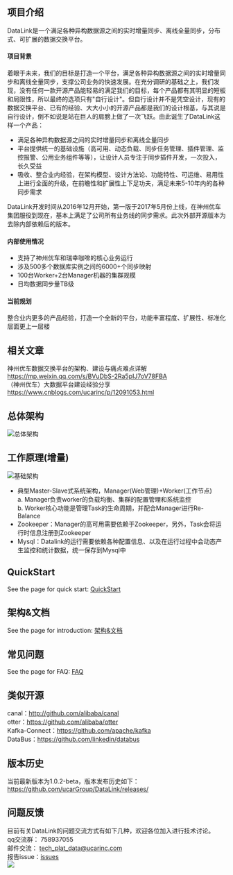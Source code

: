 ## 项目介绍
DataLink是一个满足各种异构数据源之间的实时增量同步、离线全量同步，分布式、可扩展的数据交换平台。
#### 项目背景
着眼于未来，我们的目标是打造一个平台，满足各种异构数据源之间的实时增量同步和离线全量同步，支撑公司业务的快速发展。在充分调研的基础之上，我们发现，没有任何一款开源产品能轻易的满足我们的目标，每个产品都有其明显的短板和局限性，所以最终的选项只有"自行设计"。但自行设计并不是凭空设计，现有的数据交换平台、已有的经验、大大小小的开源产品都是我们的设计根基，与其说是自行设计，倒不如说是站在巨人的肩膀上做了一次飞跃。由此诞生了DataLink这样一个产品：
* 满足各种异构数据源之间的实时增量同步和离线全量同步
* 平台提供统一的基础设施（高可用、动态负载、同步任务管理、插件管理、监控报警、公用业务组件等等），让设计人员专注于同步插件开发，一次投入，长久受益
* 吸收、整合业内经验，在架构模型、设计方法论、功能特性、可运维、易用性上进行全面的升级，在前瞻性和扩展性上下足功夫，满足未来5-10年内的各种同步需求

DataLink开发时间从2016年12月开始，第一版于2017年5月份上线，在神州优车集团服役到现在，基本上满足了公司所有业务线的同步需求。此次外部开源版本为去除内部依赖后的版本。
#### 内部使用情况
* 支持了神州优车和瑞幸咖啡的核心业务运行
* 涉及500多个数据库实例之间的6000+个同步映射
* 100台Worker+2台Manager机器的集群规模
* 日均数据同步量TB级
#### 当前规划
整合业内更多的产品经验，打造一个全新的平台，功能丰富程度、扩展性、标准化层面更上一层楼
## 相关文章
神州优车数据交换平台的架构、建设与痛点难点详解 <br>
https://mp.weixin.qq.com/s/BVuDbS-2Ra5pIJ7oV78FBA <br>
（神州优车）大数据平台建设经验分享 <br>
https://www.cnblogs.com/ucarinc/p/12091053.html
## 总体架构
![总体架构](https://github.com/ucarGroup/DataLink/blob/master/img/0-0.%E5%85%A8%E9%87%8F%26%E5%A2%9E%E9%87%8F%E6%80%BB%E4%BD%93%E6%9E%B6%E6%9E%84.png)
## 工作原理(增量)
![基础架构](https://github.com/ucarGroup/DataLink/blob/master/img/0-0.%E6%9E%B6%E6%9E%84%E5%8E%9F%E7%90%86.png)
* 典型Master-Slave式系统架构，Manager(Web管理)+Worker(工作节点)<br>
    a. Manager负责worker的负载均衡、集群的配置管理和系统监控<br>
    b. Worker核心功能是管理Task的生命周期，并配合Manager进行Re-Balance<br>
* Zookeeper：Manager的高可用需要依赖于Zookeeper，另外，Task会将运行时信息注册到Zookeeper
* Mysql：Datalink的运行需要依赖各种配置信息、以及在运行过程中会动态产生监控和统计数据，统一保存到Mysql中
## QuickStart
See the page for quick start: [QuickStart](https://github.com/ucarGroup/DataLink/wiki/0.0_QuickStart)
## 架构&文档
See the page for introduction: [架构&文档](https://github.com/ucarGroup/DataLink/wiki/1.0_DataLink%E6%80%BB%E4%BD%93%E6%9E%B6%E6%9E%84)
## 常见问题
See the page for FAQ: [FAQ](https://github.com/ucarGroup/DataLink/wiki/FAQ)
## 类似开源
canal：http://github.com/alibaba/canal<br>
otter：https://github.com/alibaba/otter<br>
Kafka-Connect：https://github.com/apache/kafka<br>
DataBus：https://github.com/linkedin/databus
## 版本历史
当前最新版本为1.0.2-beta，版本发布历史如下：<br>
https://github.com/ucarGroup/DataLink/releases/
## 问题反馈
目前有关DataLink的问题交流方式有如下几种，欢迎各位加入进行技术讨论。<br>
qq交流群： 758937055<br>
邮件交流： tech_plat_data@ucarinc.com<br>
报告issue：[issues](https://github.com/ucarGroup/DataLink/issues)<br>
![](https://github.com/ucarGroup/DataLink/blob/master/img/DataLink%E4%BA%A4%E6%B5%81%E7%BE%A4%E7%BE%A4%E4%BA%8C%E7%BB%B4%E7%A0%81.png)
<pre name="code" class="java">
</pre>

